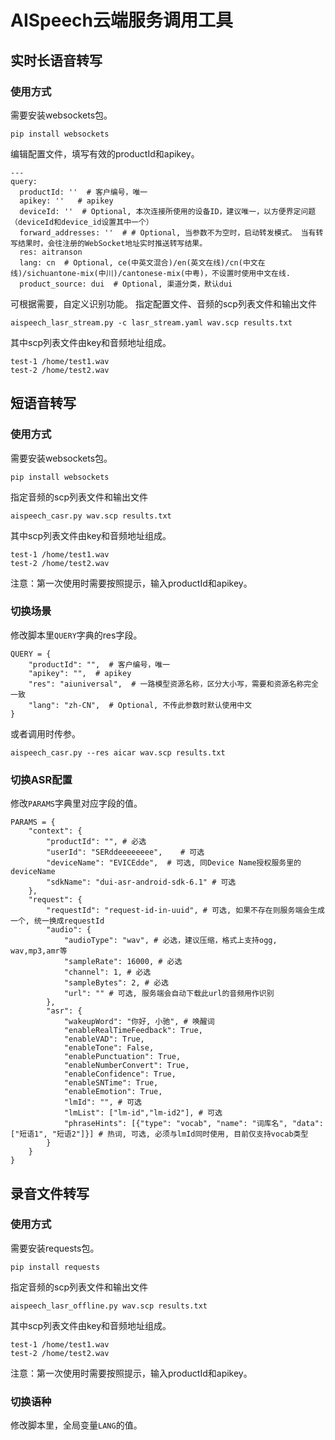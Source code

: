 # AISpeech云端服务调用工具
## 实时长语音转写
### 使用方式
需要安装websockets包。
```
pip install websockets
```
编辑配置文件，填写有效的productId和apikey。
```
---
query:
  productId: ''  # 客户编号，唯一
  apikey: ''   # apikey
  deviceId: ''  # Optional, 本次连接所使用的设备ID，建议唯一，以方便界定问题（deviceId和device_id设置其中一个）
  forward_addresses: ''  # # Optional, 当参数不为空时，启动转发模式。 当有转写结果时，会往注册的WebSocket地址实时推送转写结果。
  res: aitranson
  lang: cn  # Optional, ce(中英文混合)/en(英文在线)/cn(中文在线)/sichuantone-mix(中川)/cantonese-mix(中粤)，不设置时使用中文在线.
  product_source: dui  # Optional, 渠道分类，默认dui
```
可根据需要，自定义识别功能。
指定配置文件、音频的scp列表文件和输出文件
```
aispeech_lasr_stream.py -c lasr_stream.yaml wav.scp results.txt
```
其中scp列表文件由key和音频地址组成。
```
test-1 /home/test1.wav
test-2 /home/test2.wav
```
## 短语音转写
### 使用方式
需要安装websockets包。
```
pip install websockets
```
指定音频的scp列表文件和输出文件
```
aispeech_casr.py wav.scp results.txt
```
其中scp列表文件由key和音频地址组成。
```
test-1 /home/test1.wav
test-2 /home/test2.wav
```
注意：第一次使用时需要按照提示，输入productId和apikey。
### 切换场景
修改脚本里`QUERY`字典的res字段。
```
QUERY = {
    "productId": "",  # 客户编号，唯一
    "apikey": "",  # apikey
    "res": "aiuniversal",  # 一路模型资源名称，区分大小写，需要和资源名称完全一致
    "lang": "zh-CN",  # Optional, 不传此参数时默认使用中文
}
```
或者调用时传参。
```
aispeech_casr.py --res aicar wav.scp results.txt
```
### 切换ASR配置
修改`PARAMS`字典里对应字段的值。
```
PARAMS = {
    "context": {
        "productId": "", # 必选
        "userId": "SERddeeeeeeee",    # 可选
        "deviceName": "EVICEdde",  # 可选, 同Device Name授权服务里的deviceName
        "sdkName": "dui-asr-android-sdk-6.1" # 可选
    },
    "request": {
        "requestId": "request-id-in-uuid", # 可选, 如果不存在则服务端会生成一个, 统一换成requestId
        "audio": {
            "audioType": "wav", # 必选，建议压缩，格式上支持ogg, wav,mp3,amr等
            "sampleRate": 16000, # 必选
            "channel": 1, # 必选
            "sampleBytes": 2, # 必选
            "url": "" # 可选, 服务端会自动下载此url的音频用作识别
        },
        "asr": {
            "wakeupWord": "你好, 小驰", # 唤醒词
            "enableRealTimeFeedback": True,
            "enableVAD": True,
            "enableTone": False,
            "enablePunctuation": True,
            "enableNumberConvert": True,
            "enableConfidence": True,
            "enableSNTime": True,
            "enableEmotion": True,
            "lmId": "", # 可选
            "lmList": ["lm-id","lm-id2"], # 可选
            "phraseHints": [{"type": "vocab", "name": "词库名", "data":["短语1", "短语2"]}] # 热词, 可选, 必须与lmId同时使用, 目前仅支持vocab类型
        }
    }
}
```
## 录音文件转写
### 使用方式
需要安装requests包。
```
pip install requests
```
指定音频的scp列表文件和输出文件
```
aispeech_lasr_offline.py wav.scp results.txt
```
其中scp列表文件由key和音频地址组成。
```
test-1 /home/test1.wav
test-2 /home/test2.wav
```
注意：第一次使用时需要按照提示，输入productId和apikey。
### 切换语种
修改脚本里，全局变量`LANG`的值。